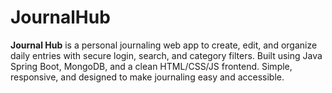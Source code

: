 # JournalHub
**Journal Hub** is a personal journaling web app to create, edit, and organize daily entries with secure login, search, and category filters. Built using Java Spring Boot, MongoDB, and a clean HTML/CSS/JS frontend. Simple, responsive, and designed to make journaling easy and accessible.
